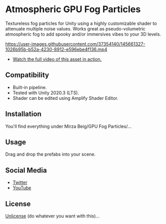 # Atmospheric GPU Fog Particles

Textureless fog particles for Unity using a highly customizable shader to attenuate multiple noise values. Works great as pseudo-volumetric atmospheric fog to add spooky and/or immersives vibes to your 3D levels.

https://user-images.githubusercontent.com/37354140/145661327-1026b95b-b52a-4230-8912-e596ebe4f136.mp4

- [Watch the full video of this asset in action.](https://twitter.com/TheMirzaBeig/status/1469485621467037698)

## Compatibility

- Built-in pipeline.
- Tested with Unity 2020.3 (LTS). 
- Shader can be edited using Amplify Shader Editor.

## Installation

You'll find everything under Mirza Beig/GPU Fog Particles/...

## Usage

Drag and drop the prefabs into your scene.

## Social Media
- [Twitter](https://twitter.com/TheMirzaBeig/)
- [YouTube](https://www.youtube.com/c/MirzaBeig)

## License
[Unlicense](LICENSE.txt) (do whatever you want with this)...
